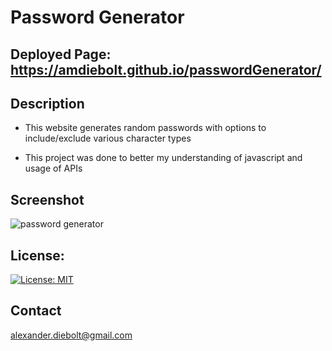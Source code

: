 # Password Generator

## Deployed Page: https://amdiebolt.github.io/passwordGenerator/

## Description

- This website generates random passwords with options to include/exclude various character types

- This project was done to better my understanding of javascript and usage of APIs


## Screenshot

![password generator](https://user-images.githubusercontent.com/89421292/135722334-e3f88a15-cd97-429e-b228-9f1925a92629.PNG)

## License:

[![License: MIT](https://img.shields.io/badge/License-MIT-yellow.svg)](https://opensource.org/licenses/MIT)

## Contact

alexander.diebolt@gmail.com



